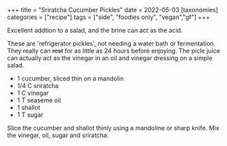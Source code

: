 +++
title = "Sriratcha Cucumber Pickles"
date = 2022-05-03
[taxonomies]
categories = ["recipe"]
tags = ["side", "foodies only", "vegan","gf"]
+++


Excellent addtion to a salad, and the brine can act as the acid. 

<!-- more -->
These are 'refrigerator pickles', not needing a water bath or fermentation.
They really can ~~rest~~ for as little as 24 hours before enjoying.  The picle juice
 can actually act as the vinegar in an oil and vinegar dressing on a simple salad.

- 1 cucumber, sliced thin on a mandolin
- 1/4 C sriratcha
- 1 C vinegar
- 1 T seaseme oil
- 1 shallot
- 1 T sugar

Slice the cucumber and shallot thinly using a mandoline or sharp knife.  Mix the vinegar, oil, sugar and sriratcha.
 
